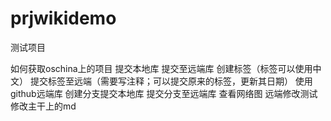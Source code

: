 prjwikidemo
===========

测试项目

如何获取oschina上的项目
提交本地库
提交至远端库
创建标签（标签可以使用中文）
提交标签至远端（需要写注释；可以提交原来的标签，更新其日期）
使用github远端库
创建分支提交本地库
提交分支至远端库
查看网络图
远端修改测试
修改主干上的md

